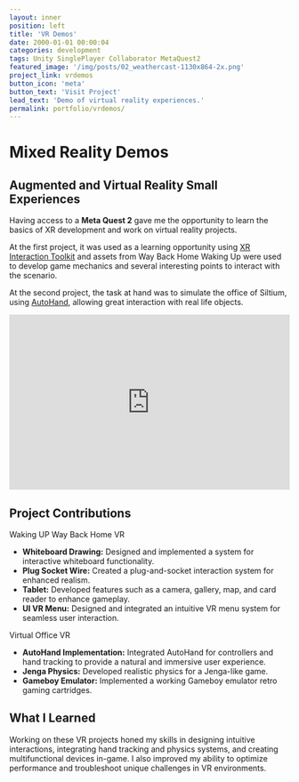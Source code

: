 ```yaml
---
layout: inner
position: left
title: 'VR Demos'
date: 2000-01-01 00:00:04
categories: development
tags: Unity SinglePlayer Collaborator MetaQuest2 
featured_image: '/img/posts/02_weathercast-1130x864-2x.png'
project_link: vrdemos
button_icon: 'meta'
button_text: 'Visit Project'
lead_text: 'Demo of virtual reality experiences.'
permalink: portfolio/vrdemos/
---
```


# **Mixed Reality Demos**
## Augmented and Virtual Reality Small Experiences

Having access to a **Meta Quest 2** gave me the opportunity to learn the basics of XR development and work on virtual reality projects.

At the first project, it was used as a learning opportunity using [XR Interaction Toolkit](https://docs.unity3d.com/Packages/com.unity.xr.interaction.toolkit@3.0/manual/index.html) and assets from Way Back Home Waking Up were used to develop game mechanics and several interesting points to interact with the scenario.

At the second project, the task at hand was to simulate the office of Siltium, using [AutoHand](https://assetstore.unity.com/packages/tools/game-toolkits/auto-hand-vr-interaction-165323), allowing great interaction with real life objects.


<iframe width="100%" height="315" src="https://www.youtube.com/embed/vDHJC0UcGwM?si=mxS8vauu3P6BCli_" 
title="YouTube video player" frameborder="0" allow="accelerometer; autoplay; clipboard-write; encrypted-media; gyroscope; picture-in-picture; web-share" 
referrerpolicy="strict-origin-when-cross-origin" allowfullscreen></iframe>

## **Project Contributions**

Waking UP Way Back Home VR
- **Whiteboard Drawing:** Designed and implemented a system for interactive whiteboard functionality.  
- **Plug Socket Wire:** Created a plug-and-socket interaction system for enhanced realism.  
- **Tablet:** Developed features such as a camera, gallery, map, and card reader to enhance gameplay.  
- **UI VR Menu:** Designed and integrated an intuitive VR menu system for seamless user interaction.  

Virtual Office VR
- **AutoHand Implementation:** Integrated AutoHand for controllers and hand tracking to provide a natural and immersive user experience.  
- **Jenga Physics:** Developed realistic physics for a Jenga-like game.  
- **Gameboy Emulator:** Implemented a working Gameboy emulator retro gaming cartridges.  

## **What I Learned**

Working on these VR projects honed my skills in designing intuitive interactions, integrating hand tracking and physics systems, and creating multifunctional devices in-game. I also improved my ability to optimize performance and troubleshoot unique challenges in VR environments.